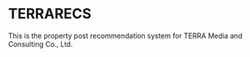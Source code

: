 # TERRARECS
This is the property post recommendation system for TERRA Media and Consulting Co., Ltd.
